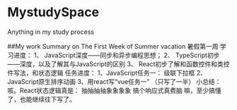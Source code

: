 # MystudySpace
Anything in my study process


##My work Summary on The First Week of Summer vacation 暑假第一周
   学习进度：
         1、 JavaScript深度——同步和异步编程思想；
         2、 TypeScript初步——深度，以及了解其与JavaScript的区别
         3、 React初步了解和函数控件和类控件写法，和状态逻辑
   任务进度：
         1、JavaScript任务一： 级联下拉框
         2、JavaScript原生排序动画
         3、用react写“vue任务一” （只写了一半）
   小总结：
         咳。React状态逻辑真是： 抽抽抽抽象象象象 搞个响应式真费脑
         嘛，至少搞懂了，也能继续往下写了。
